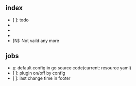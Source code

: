 ## index
* [ ]: todo
* [-]: progress
* [x]: done
* [!]: blocked
* [N]: Not vaild any more

## jobs
* [x]: default config in go source code(current: resource yaml)
* [ ]: plugin on/off by config
* [ ]: last change time in footer
